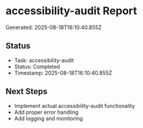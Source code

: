 # accessibility-audit Report

Generated: 2025-08-18T16:10:40.855Z

## Status
- Task: accessibility-audit
- Status: Completed
- Timestamp: 2025-08-18T16:10:40.855Z

## Next Steps
- Implement actual accessibility-audit functionality
- Add proper error handling
- Add logging and monitoring
